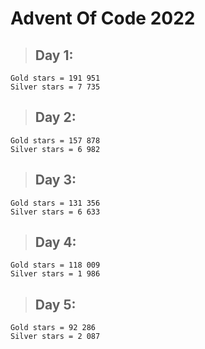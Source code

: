 # Advent Of Code 2022

 > ## Day 1:
```
Gold stars = 191 951
Silver stars = 7 735
```
 > ## Day 2:
 ```
 Gold stars = 157 878
 Silver stars = 6 982
 ```
 > ## Day 3:
 ```
Gold stars = 131 356
 Silver stars = 6 633
 ```
  > ## Day 4:
 ```
 Gold stars = 118 009
 Silver stars = 1 986
 ```
   > ## Day 5:
 ```
 Gold stars = 92 286
 Silver stars = 2 087
 ```
